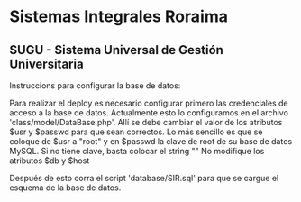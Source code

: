 Sistemas Integrales Roraima
=============================
SUGU - Sistema Universal de Gestión Universitaria
-------------------------------------------------

Instruccions para configurar la base de datos:

Para realizar el deploy es necesario configurar primero las credenciales de
acceso a la base de datos. Actualmente esto lo configuramos en el archivo
'class/model/DataBase.php'. Allí se debe cambiar el valor de los atributos
$usr y $passwd para que sean correctos. Lo más sencillo es que se coloque de
$usr a "root" y en $passwd la clave de root de su base de datos MySQL.
Si no tiene clave, basta colocar el string ""
No modifique los atributos $db y $host

Después de esto corra el script 'database/SIR.sql' para que se cargue el esquema
de la base de datos.

